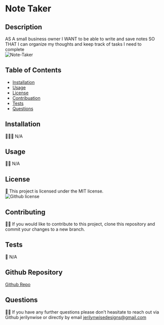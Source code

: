 # Note Taker
  ## Description
AS A small business owner
I WANT to be able to write and save notes
SO THAT I can organize my thoughts and keep track of tasks I need to complete</br>
![Note-Taker](https://user-images.githubusercontent.com/102970872/178377215-f44ecfb1-55f1-45dc-8926-65b32655c788.gif)
  
  ## Table of Contents

  * [Installation](#installation)</br>
  * [Usage](#usage)</br>
  * [License](#license)</br>
  * [Contribuation](#contributing)</br>
  * [Tests](#tests)</br>
  * [Questions](#questions)</br>

  ## Installation
   🧑🏻‍🔧  N/A

  ## Usage
  👨‍💻 N/A

  ## License
  🧾 This project is licensed under the MIT license.</br>
  ![Github license](https://img.shields.io/badge/license-MIT-blue.svg)

  ## Contributing
  👯‍♀️ If you would like to contribute to this project, clone this repository and commit your changes to a new branch.

  ## Tests 
  📝 N/A

  ## Github Repository
  [Github Repo](https://github.com/jerilynwise/note-taker)
  
  ## Questions 
  🤷‍♀️ If you have any further questions please don't heasitate to reach out via Github jerilynwise or directly by email jerilynwisedesigns@gmail.com
 
